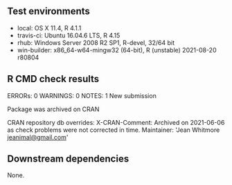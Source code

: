 ## Test environments
* local: OS X 11.4, R 4.1.1 
* travis-ci: Ubuntu 16.04.6 LTS, R 4.15 
* rhub: Windows Server 2008 R2 SP1, R-devel, 32/64 bit
* win-builder: x86_64-w64-mingw32 (64-bit), R (unstable) 2021-08-20 r80804

## R CMD check results
ERRORs: 0
WARNINGS: 0
NOTES: 1 
  New submission
  
  
  Package was archived on CRAN
  
  CRAN repository db overrides:
    X-CRAN-Comment: Archived on 2021-06-06 as check problems were not
      corrected in time.
  Maintainer: 'Jean Whitmore <jeanimal@gmail.com>'

## Downstream dependencies
None.

